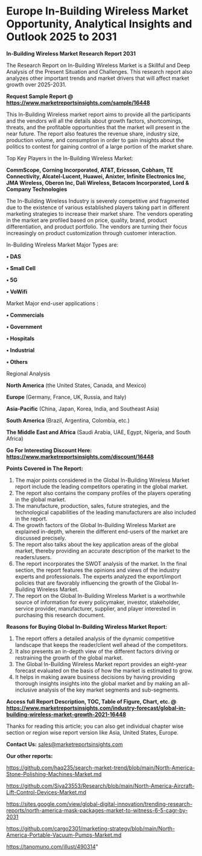  # Europe In-Building Wireless Market Opportunity, Analytical Insights and Outlook 2025 to 2031

<strong>In-Building Wireless Market Research Report 2031</strong>

The Research Report on In-Building Wireless Market is a Skillful and Deep Analysis of the Present Situation and Challenges. This research report also analyzes other important trends and market drivers that will affect market growth over 2025-2031.

<strong>Request Sample Report @ <a href=https://www.marketreportsinsights.com/sample/16448>https://www.marketreportsinsights.com/sample/16448</a></strong>

This In-Building Wireless market report aims to provide all the participants and the vendors will all the details about growth factors, shortcomings, threats, and the profitable opportunities that the market will present in the near future. The report also features the revenue share, industry size, production volume, and consumption in order to gain insights about the politics to contest for gaining control of a large portion of the market share.

Top Key Players in the In-Building Wireless Market:

<strong>CommScope, Corning Incorporated, AT&T, Ericsson, Cobham, TE Connectivity, Alcatel-Lucent, Huawei, Anixter, Infinite Electronics Inc, JMA Wireless, Oberon Inc, Dali Wireless, Betacom Incorporated, Lord & Company Technologies</strong>

The In-Building Wireless Industry is severely competitive and fragmented due to the existence of various established players taking part in different marketing strategies to increase their market share. The vendors operating in the market are profiled based on price, quality, brand, product differentiation, and product portfolio. The vendors are turning their focus increasingly on product customization through customer interaction.

In-Building Wireless Market Major Types are:

<strong>• DAS

• Small Cell

• 5G

• VoWifi</strong>

Market Major end-user applications :

<strong>• Commercials

• Government

• Hospitals

• Industrial

• Others</strong>

Regional Analysis

</u><strong><b>North America</b></strong> (the United States, Canada, and Mexico)

<strong><b>Europe </b></strong>(Germany, France, UK, Russia, and Italy)

<strong><b>Asia-Pacific</b></strong> (China, Japan, Korea, India, and Southeast Asia)

<strong><b>South America</b></strong> (Brazil, Argentina, Colombia, etc.)

<strong><b>The Middle East and Africa</b></strong> (Saudi Arabia, UAE, Egypt, Nigeria, and South Africa)

<strong>Go For Interesting Discount Here: <a href=https://www.marketreportsinsights.com/discount/16448>https://www.marketreportsinsights.com/discount/16448</a></strong>

<strong>Points Covered in The Report:</strong>
<ol>
  <li>The major points considered in the Global In-Building Wireless Market report include the leading competitors operating in the global market.</li>
  <li>The report also contains the company profiles of the players operating in the global market.</li>
  <li>The manufacture, production, sales, future strategies, and the technological capabilities of the leading manufacturers are also included in the report.</li>
  <li>The growth factors of the Global In-Building Wireless Market are explained in-depth, wherein the different end-users of the market are discussed precisely.</li>
  <li>The report also talks about the key application areas of the global market, thereby providing an accurate description of the market to the readers/users.</li>
  <li>The report incorporates the SWOT analysis of the market. In the final section, the report features the opinions and views of the industry experts and professionals. The experts analyzed the export/import policies that are favorably influencing the growth of the Global In-Building Wireless Market.</li>
  <li>The report on the Global In-Building Wireless Market is a worthwhile source of information for every policymaker, investor, stakeholder, service provider, manufacturer, supplier, and player interested in purchasing this research document.</li>
</ol>
<strong>Reasons for Buying Global In-Building Wireless Market Report:</strong>

<ol>
  <li>The report offers a detailed analysis of the dynamic competitive landscape that keeps the reader/client well ahead of the competitors.</li>
  <li>It also presents an in-depth view of the different factors driving or restraining the growth of the global market.</li>
  <li>The Global In-Building Wireless Market report provides an eight-year forecast evaluated on the basis of how the market is estimated to grow.</li>
  <li>It helps in making aware business decisions by having providing thorough insights insights into the global market and by making an all-inclusive analysis of the key market segments and sub-segments.</li>
</ol>
<strong>Access full Report Description, TOC, Table of Figure, Chart, etc. @ <a href=https://www.marketreportsinsights.com/industry-forecast/global-in-building-wireless-market-growth-2021-16448>https://www.marketreportsinsights.com/industry-forecast/global-in-building-wireless-market-growth-2021-16448</a></strong>


Thanks for reading this article; you can also get individual chapter wise section or region wise report version like Asia, United States, Europe.

<strong>Contact Us:</strong>
sales@marketreportsinsights.com

<strong>Our other reports:</strong>

<a href=https://github.com/haq235/search-market-trend/blob/main/North-America-Stone-Polishing-Machines-Market.md>https://github.com/haq235/search-market-trend/blob/main/North-America-Stone-Polishing-Machines-Market.md</a>

<a href=https://github.com/Siya23553/Research/blob/main/North-America-Aircraft-Lift-Control-Devices-Market.md>https://github.com/Siya23553/Research/blob/main/North-America-Aircraft-Lift-Control-Devices-Market.md</a>

<a href=https://sites.google.com/view/global-digital-innovation/trending-research-reports/north-america-mask-packages-market-to-witness-6-5-cagr-by-2031>https://sites.google.com/view/global-digital-innovation/trending-research-reports/north-america-mask-packages-market-to-witness-6-5-cagr-by-2031</a>

<a href=https://github.com/cargo2301/marketing-strategy/blob/main/North-America-Portable-Vacuum-Pumps-Market.md>https://github.com/cargo2301/marketing-strategy/blob/main/North-America-Portable-Vacuum-Pumps-Market.md</a>

<a href=https://tanomuno.com/illust/490314>https://tanomuno.com/illust/490314</a>"
